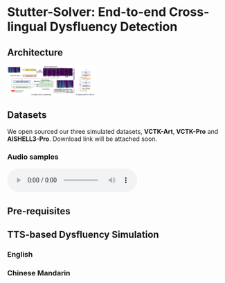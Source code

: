 # Stutter-Solver: End-to-end Cross-lingual Dysfluency Detection

## Architecture
<img src="resources/architecture.png" alt="image-20240321090057059" style="zoom: 20%; display: block; margin-right: auto; margin-left: 0;" />


## Datasets
We open sourced our three simulated datasets, **VCTK-Art**, **VCTK-Pro** and **AISHELL3-Pro**. Download link will be attached soon.

### Audio samples

<audio controls>
  <source src="https://raw.githubusercontent.com/eureka235/Stutter-Solver/main/audio/vctk-pro/1-rep.wav" type="audio/wav">
  Your browser does not support the audio element.
</audio>


## Pre-requisites


## TTS-based Dysfluency Simulation

### English


### Chinese Mandarin
